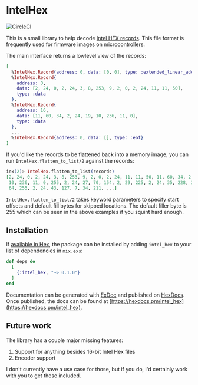 # IntelHex

[![CircleCI](https://circleci.com/gh/fhunleth/intel_hex.svg?style=svg)](https://circleci.com/gh/fhunleth/intel_hex)

This is a small library to help decode [Intel HEX records](https://en.wikipedia.org/wiki/Intel_HEX). This file format is frequently used for firmware images on microcontrollers.

The main interface returns a lowlevel view of the records:

```elixir
[
  %IntelHex.Record{address: 0, data: [0, 0], type: :extended_linear_address},
  %IntelHex.Record{
    address: 0,
    data: [2, 24, 0, 2, 24, 3, 8, 253, 9, 2, 0, 2, 24, 11, 11, 50],
    type: :data
  },
  %IntelHex.Record{
    address: 16,
    data: [11, 60, 34, 2, 24, 19, 10, 236, 11, 0],
    type: :data
  },
  ...
  %IntelHex.Record{address: 0, data: [], type: :eof}
]
```

If you'd like the records to be flattened back into a memory image, you can run `IntelHex.flatten_to_list/2` against the records:

```elixir
iex(2)> IntelHex.flatten_to_list(records)
[2, 24, 0, 2, 24, 3, 8, 253, 9, 2, 0, 2, 24, 11, 11, 50, 11, 60, 34, 2, 24, 19,
 10, 236, 11, 0, 255, 2, 24, 27, 70, 154, 2, 29, 225, 2, 24, 35, 228, 255, 225,
 64, 255, 2, 24, 43, 127, 7, 34, 211, ...]
```

`IntelHex.flatten_to_list/2` takes keyword parameters to specify start offsets and default fill bytes for skipped locations. The default filler byte is 255 which can be seen in the above examples if you squint hard enough.

## Installation

If [available in Hex](https://hex.pm/docs/publish), the package can be installed
by adding `intel_hex` to your list of dependencies in `mix.exs`:

```elixir
def deps do
  [
    {:intel_hex, "~> 0.1.0"}
  ]
end
```

Documentation can be generated with [ExDoc](https://github.com/elixir-lang/ex_doc)
and published on [HexDocs](https://hexdocs.pm). Once published, the docs can
be found at [https://hexdocs.pm/intel_hex](https://hexdocs.pm/intel_hex).

## Future work

The library has a couple major missing features:

1. Support for anything besides 16-bit Intel Hex files
1. Encoder support

I don't currently have a use case for those, but if you do, I'd certainly work with you to get these included.